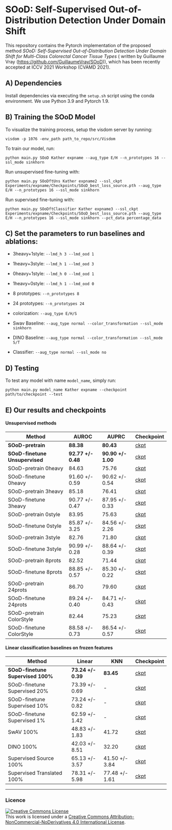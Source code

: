 # SOoD: Self-Supervised Out-of-Distribution Detection Under Domain Shift

This repository contains the Pytorch implementation of the proposed method _SOoD: Self-Supervised Out-of-Distribution Detection Under Domain Shift for Multi-Class Colorectal Cancer Tissue Types_ ( written by Guillaume Vray (https://github.com/GuillaumeVray/SOoD)), which has been recently accepted at ICCV 2021 Workshop (CVAMD 2021).

## A) Dependencies

Install dependencies via executing the `setup.sh` script using the conda environment. We use Python 3.9 and Pytorch 1.9.

## B) Training the SOoD Model 

To visualize the training process, setup the visdom server by running:

```
visdom -p 1076 -env_path path_to_repo/src/Visdom
```

To train our model, run:

```
python main.py SOoD Kather expname --aug_type E/H --n_prototypes 16 --ssl_mode sinkhorn
```

Run unsupervised fine-tuning with:

```
python main.py SOoDftUns Kather expname2 --ssl_ckpt Experiments/expname/Checkpoints/SOoD_best_loss_source.pth --aug_type E/H --n_prototypes 16 --ssl_mode sinkhorn
```

Run supervised fine-tuning with:

```
python main.py SOoDftClassifier Kather expname3 --ssl_ckpt Experiments/expname/Checkpoints/SOoD_best_loss_source.pth --aug_type E/H --n_prototypes 16 --ssl_mode sinkhorn --pct_data percentage_data
```

## C) Set the parameters to run baselines and ablations:

* 3heavy+1style: `--lmd_h 3 --lmd_ood 1`
* 1heavy+3style: `--lmd_h 1 --lmd_ood 3`
* 0heavy+1style: `--lmd_h 0 --lmd_ood 1`
* 1heavy+0style: `--lmd_h 1 --lmd_ood 0`
* 8 prototypes: `--n_prototypes 8`
* 24 prototypes: `--n_prototypes 24`
* colorization: `--aug_type E/H/S`

* Swav Baseline: `--aug_type normal --color_transformation --ssl_mode sinkhorn`
* DINO Baseline: `--aug_type normal --color_transformation --ssl_mode S/T`
* Classifier: `--aug_type normal --ssl_mode no`

## D) Testing

To test any model with name `model_name`, simply run:

```
python main.py model_name Kather expname --checkpoint path/to/checkpoint --test 
```

## E) Our results and checkpoints

#### Unsupervised methods

| Method | AUROC | AUPRC | Checkpoint |
|--------|--------|------------|------------|
| **SOoD-pretrain**  |  **88.38**      | **80.43**  | [ckpt](https://drive.google.com/file/d/1vNTPAM_u6EbSP5H9PehNswp4KZNZK5dE/view?usp=sharing) |
| **SOoD-finetune Unsupervised**|  **92.77 +/- 0.48**  | **90.90 +/- 1.00**       |[ckpt](https://drive.google.com/drive/folders/1HfWHXJhzu8dIxwEvCaLe8LHyLHs0zvX9?usp=sharing) |
| SOoD-pretrain 0heavy | 84.63       | 75.76         |[ckpt](https://drive.google.com/file/d/1Nm0QTMax0WhBE653t3BpZRUzI5I0R2iq/view?usp=sharing) |
| SOoD-finetune 0heavy | 91.60 +/- 0.59       | 90.62 +/- 0.54         |[ckpt](https://drive.google.com/drive/folders/19x-DXwiVp_3khK0nOvImkiaHqC3kZ1Wn?usp=sharing) |
| SOoD-pretrain 3heavy | 85.18       | 76.41         |[ckpt](https://drive.google.com/file/d/1IKdFhRtUUUbBjlvier0aGzZgzXbNroID/view?usp=sharing) |
| SOoD-finetune 3heavy | 90.77 +/- 0.47       | 87.95 +/- 0.33         |[ckpt](https://drive.google.com/drive/folders/12q562nHUfMPEZVtSvc24-HZDlMSIcZQw?usp=sharing) |
| SOoD-pretrain 0style | 83.95       | 75.63         |[ckpt](https://drive.google.com/file/d/1j8HBUpQjZ2DTcVequ6tlOv1djJ0bp_hx/view?usp=sharing) |
| SOoD-finetune 0style | 85.87 +/- 3.25       | 84.56 +/- 2.26         |[ckpt](https://drive.google.com/drive/folders/1_R9d2q3xR-1uwha-nLzU5fO5oO3MQuUQ?usp=sharing) |
| SOoD-pretrain 3style | 82.76       | 71.80         |[ckpt](https://drive.google.com/file/d/1kwFHiFKGK1aOERy338Sir7Xk6l-1GvBd/view?usp=sharing) |
| SOoD-finetune 3style | 90.99 +/- 0.28       | 88.64 +/- 0.39         |[ckpt](https://drive.google.com/drive/folders/1Zef1svtukrCpgJk3O0SpWeWMFz47G2Ou?usp=sharing) |
| SOoD-pretrain 8prots|  82.52      |  71.44        |[ckpt](https://drive.google.com/file/d/19aSVQcTe0rrbmMf4PIOrX3NAIAp080Hn/view?usp=sharing) |
| SOoD-finetune 8prots|  88.85 +/- 0.57      | 85.30 +/- 0.22         |[ckpt](https://drive.google.com/file/d/19aSVQcTe0rrbmMf4PIOrX3NAIAp080Hn/view?usp=sharing) |
| SOoD-pretrain 24prots| 86.70       | 79.60         |[ckpt](https://drive.google.com/file/d/1Uoj-xm4F-iVWltKqE14kniPb70l_cLm3/view?usp=sharing) |
| SOoD-finetune 24prots| 89.24 +/- 0.40       | 84.71 +/- 0.43         |[ckpt](https://drive.google.com/drive/folders/1pigoNjch66yKBBcu_DDTb3Vuom9V5dxh?usp=sharing) |
| SOoD-pretrain ColorStyle| 82.44       | 75.23         |[ckpt](https://drive.google.com/file/d/1j1kAXCqbAyZisKTXJ9u8HuGLEsYGttlG/view?usp=sharing) |
| SOoD-finetune ColorStyle| 88.58 +/- 0.73       | 86.54 +/- 0.57         |[ckpt](https://drive.google.com/drive/folders/1stXy_s0QaavjvuQfBLPW3iybbTPS4ljN?usp=sharing) |

#### Linear classification baselines on frozen features 
| Method | Linear | KNN | Checkpoint |
|--------|--------|------------|------------|
| **SOoD-finetune Supervised 100%** | **73.24 +/- 0.39**       |  **83.45**        |[ckpt](https://drive.google.com/drive/folders/1WFd3TVyGVEazZSQnwO5Xpn7UYaXVMX_7?usp=sharing) |
| SOoD-finetune Supervised 20% | 73.39 +/- 0.69       |    -      |[ckpt](https://drive.google.com/drive/folders/1WUGzAw8Shr2sBq2KapTMXgdTPr7U_LHq?usp=sharing) |
| SOoD-finetune Supervised 10% | 73.24 +/- 0.82       |    -      |[ckpt](https://drive.google.com/drive/folders/1d7eKgoXWqc9gTWiHGlbU6-WTh-iVhOtE?usp=sharing) |
| SOoD-finetune Supervised 1% |  62.59 +/- 1.42      |     -     |[ckpt](https://drive.google.com/drive/folders/1MFrewBUNJjC3ESTOShE_mayzAnXUNZfy?usp=sharing) |
| SwAV 100% |  48.83 +/- 1.83      |  41.72        |[ckpt](https://drive.google.com/drive/folders/1rD0hkyBJQzUaDn-i0lb6qS6ucrDztAWu?usp=sharing) |
| DINO 100% |  42.03 +/- 8.51      |  32.20        |[ckpt](https://drive.google.com/drive/folders/1emb3LgNtpngdfyq2ZgUp5XJq7JYdoTLt?usp=sharing) |
| Supervised Source 100% |  65.13 +/- 3.57      |   41.50 +/- 3.84       |[ckpt](https://drive.google.com/drive/folders/1BSKxDNIUSgE8Tb9kEc6A3FOAbSOS1e9y?usp=sharing) |
| Supervised Translated 100% | 78.31 +/- 5.98       | 77.48 +/- 1.61      |[ckpt](https://drive.google.com/drive/folders/1z7i_rJxJooKkb41nX1khxGMlS15N2Ewi?usp=sharing) |

----
### Licence

<a rel="license" href="http://creativecommons.org/licenses/by-nc-nd/4.0/"><img alt="Creative Commons License" style="border-width:0" src="https://i.creativecommons.org/l/by-nc-nd/4.0/88x31.png" /></a><br />This work is licensed under a <a rel="license" href="http://creativecommons.org/licenses/by-nc-nd/4.0/">Creative Commons Attribution-NonCommercial-NoDerivatives 4.0 International License</a>.
